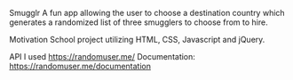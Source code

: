 Smugglr
A fun app allowing the user to choose a destination country which generates a randomized list of three smugglers to choose from to hire.

Motivation
School project utilizing HTML, CSS, Javascript and jQuery.

API
I used https://randomuser.me/
Documentation: https://randomuser.me/documentation
